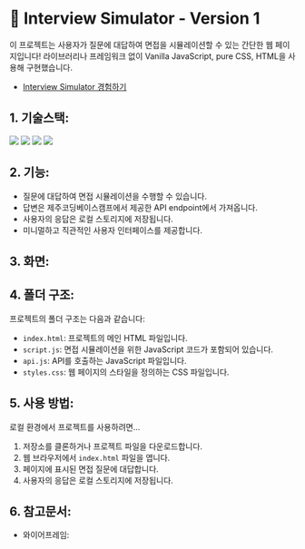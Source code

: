 # 👔 Interview Simulator - Version 1

이 프로젝트는 사용자가 질문에 대답하여 면접을 시뮬레이션할 수 있는 간단한 웹 페이지입니다! 라이브러리나 프레임워크 없이 Vanilla JavaScript, pure CSS, HTML을 사용해 구현했습니다.

- [Interview Simulator 경험하기](https://)

## 1. 기술스택:

<img src="https://img.shields.io/badge/html5-E34F26?style=for-the-badge&logo=html5&logoColor=white"> <img src="https://img.shields.io/badge/css-1572B6?style=for-the-badge&logo=css3&logoColor=white"> <img src="https://img.shields.io/badge/javascript-F7DF1E?style=for-the-badge&logo=javascript&logoColor=black"> <img src="https://img.shields.io/badge/githubpages-222222?style=for-the-badge&logoColor=white">

## 2. 기능:

- 질문에 대답하여 면접 시뮬레이션을 수행할 수 있습니다.
- 답변은 제주코딩베이스캠프에서 제공한 API endpoint에서 가져옵니다.
- 사용자의 응답은 로컬 스토리지에 저장됩니다.
- 미니멀하고 직관적인 사용자 인터페이스를 제공합니다.

## 3. 화면:

## 4. 폴더 구조:

프로젝트의 폴더 구조는 다음과 같습니다:

- `index.html`: 프로젝트의 메인 HTML 파일입니다.
- `script.js`: 면접 시뮬레이션을 위한 JavaScript 코드가 포함되어 있습니다.
- `api.js`: API를 호출하는 JavaScript 파일입니다.
- `styles.css`: 웹 페이지의 스타일을 정의하는 CSS 파일입니다.

## 5. 사용 방법:

로컬 환경에서 프로젝트를 사용하려면...

1. 저장소를 클론하거나 프로젝트 파일을 다운로드합니다.
2. 웹 브라우저에서 `index.html` 파일을 엽니다.
3. 페이지에 표시된 면접 질문에 대답합니다.
4. 사용자의 응답은 로컬 스토리지에 저장됩니다.

## 6. 참고문서:

- 와이어프레임:
